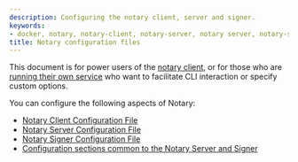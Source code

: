 ```yaml
---
description: Configuring the notary client, server and signer.
keywords:
- docker, notary, notary-client, notary-server, notary server, notary-signer, notary signer
title: Notary configuration files
---
```


This document is for power users of the [notary client](../advanced_usage.md),
or for those who are [running their own service](../running_a_service.md) who
want to facilitate CLI interaction or specify custom options.

You can configure the following aspects of Notary:

* [Notary Client Configuration File](client-config.md)
* [Notary Server Configuration File](server-config.md)
* [Notary Signer Configuration File](signer-config.md)
* [Configuration sections common to the Notary Server and Signer](common-configs.md)
